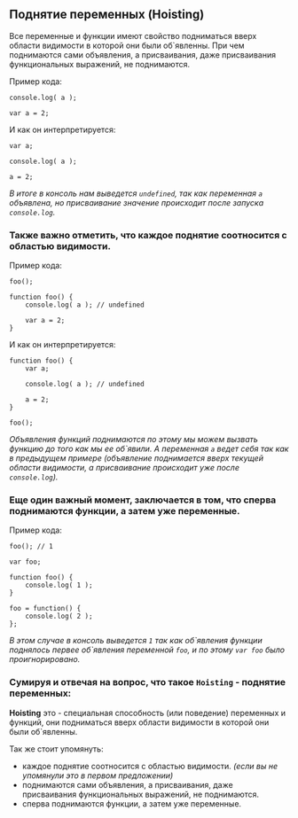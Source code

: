 ## Поднятие переменных (Hoisting)

Все переменные и функции имеют свойство подниматься вверх области видимости в которой они были об`явленны.
При чем поднимаются сами объявления, а присваивания, даже присваивания функциональных выражений, не поднимаются.

Пример кода:
```ecmascript 6
console.log( a );

var a = 2;
```


И как он интерпретируется:
```ecmascript 6
var a;

console.log( a );

a = 2;
```

_В итоге в консоль нам выведется `undefined`, так как переменная `а` объявлена, 
но присваивание значение происходит после запуска `console.log`._


### Также важно отметить, что каждое поднятие соотносится с областью видимости.

Пример кода:
```ecmascript 6
foo();

function foo() {
    console.log( a ); // undefined

    var a = 2;
}
```

И как он интерпретируется:
```ecmascript 6
function foo() {
    var a;

    console.log( a ); // undefined

    a = 2;
}

foo();
```

_Объявления функций поднимаются по этому мы можем вызвать функцию до того как мы ее об\`явили. 
А переменная `а` ведет себя так как в предыдущем примере (объявление поднимается вверх текущей области видимости, 
а присваивание происходит уже после `console.log`)._

### Еще один важный момент, заключается в том, что сперва поднимаются функции, а затем уже переменные.

Пример кода:
```ecmascript 6
foo(); // 1

var foo;

function foo() {
	console.log( 1 );
}

foo = function() {
	console.log( 2 );
};
```
_В этом случае в консоль выведется `1` так как об\`явления функции поднялось первее об\`явления переменной `foo`,
и по этому `var foo` было проигнорировано._

### Сумируя и отвечая на вопрос, что такое `Hoisting` - поднятие переменных:

**Hoisting** это - специальная способность (или поведение) переменных и функций, 
они подниматься вверх области видимости в которой они были об`явленны.

Так же стоит упомянуть:
- каждое поднятие соотносится с областью видимости. _(если вы не упомянули это в первом предложении)_
- поднимаются сами объявления, а присваивания, даже присваивания функциональных выражений, не поднимаются.
- сперва поднимаются функции, а затем уже переменные.


